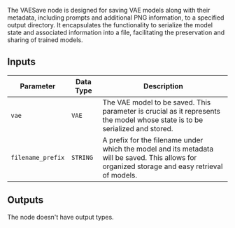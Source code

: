 
The VAESave node is designed for saving VAE models along with their metadata, including prompts and additional PNG information, to a specified output directory. It encapsulates the functionality to serialize the model state and associated information into a file, facilitating the preservation and sharing of trained models.

## Inputs

| Parameter | Data Type | Description |
|-----------|-------------|-------------|
| `vae`     | `VAE`       | The VAE model to be saved. This parameter is crucial as it represents the model whose state is to be serialized and stored. |
| `filename_prefix` | `STRING` | A prefix for the filename under which the model and its metadata will be saved. This allows for organized storage and easy retrieval of models. |

## Outputs

The node doesn't have output types.

